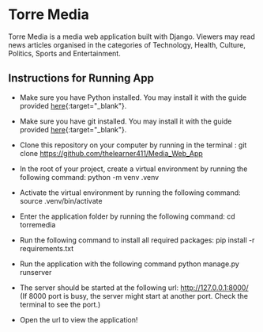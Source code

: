 # Torre Media

Torre Media is a media web application built with Django. Viewers may read news articles organised in the categories of Technology, Health, Culture, Politics, Sports and Entertainment.

 ## Instructions for Running App

 -  Make sure you have Python installed. You may install it with the guide provided [here]( https://www.python.org/downloads/){:target="_blank"}.

 - Make sure you have git installed. You may install it with the guide provided [here](https://git-scm.com/book/en/v2/Getting-Started-Installing-Git){:target="_blank"}.


- Clone this repository on your computer by running in the terminal : git clone https://github.com/thelearner411/Media_Web_App

- In the root of your project, create a virtual environment by running the following command: python -m venv .venv

- Activate the virtual environment by running the following command: source .venv/bin/activate

- Enter the application folder by running the following command: cd torremedia

- Run the following command to  install all required packages: pip install -r requirements.txt

- Run the application with the following command python manage.py runserver

- The server should be started at the following url: http://127.0.0.1:8000/ (If 8000 port is busy, the server might start at another port. Check the terminal to see the port.)

- Open the url to view the application!

